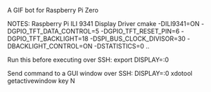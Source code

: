 A GIF bot for Raspberry Pi Zero

NOTES:
Raspberry Pi ILI 9341 Display Driver
cmake -DILI9341=ON -DGPIO_TFT_DATA_CONTROL=5 -DGPIO_TFT_RESET_PIN=6 -DGPIO_TFT_BACKLIGHT=18 -DSPI_BUS_CLOCK_DIVISOR=30 -DBACKLIGHT_CONTROL=ON -DSTATISTICS=0 ..

Run this before executing over SSH:
export DISPLAY=:0

Send command to a GUI window over SSH:
DISPLAY=:0 xdotool getactivewindow key N



